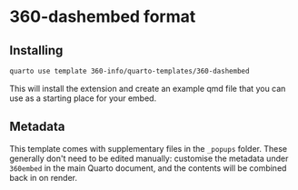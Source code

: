 # 360-dashembed format

## Installing

```bash
quarto use template 360-info/quarto-templates/360-dashembed
```

This will install the extension and create an example qmd file that you can use as a starting place for your embed.

## Metadata

This template comes with supplementary files in the `_popups` folder. These generally don't need to be edited manually: customise the metadata under `360embed` in the main Quarto document, and the contents will be combined back in on render.
